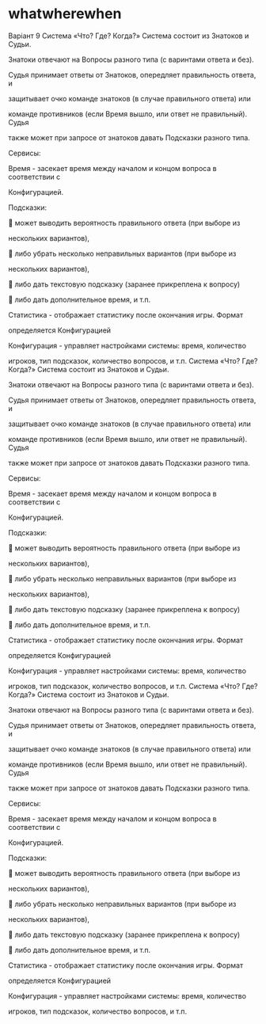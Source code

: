 # whatwherewhen 
Варіант 9
Система «Что? Где? Когда?» Система состоит из Знатоков и Судьи.

Знатоки отвечают на Вопросы разного типа (с варинтами ответа и без).

Судья принимает ответы от Знатоков, опередляет правильность ответа, и

защитывает очко команде знатоков (в случае правильного ответа) или

команде противников (если Время вышло, или ответ не правильный). Судья

также может при запросе от знатоков давать Подсказки разного типа.

Сервисы:

Время - засекает время между началом и концом вопроса в соответствии с

Конфигурацией.

Подсказки:

 может выводить вероятность правильного ответа (при выборе из

нескольких вариантов),

 либо убрать несколько неправильных вариантов (при выборе из

нескольких вариантов),

 либо дать текстовую подсказку (заранее прикреплена к вопросу)

 либо дать дополнительное время, и т.п.

Статистика - отображает статистику после окончания игры. Формат

определяется Конфигурацией

Конфигурация - управляет настройками системы: время, количество

игроков, тип подсказок, количество вопросов, и т.п.
Система «Что? Где? Когда?» Система состоит из Знатоков и Судьи.

Знатоки отвечают на Вопросы разного типа (с варинтами ответа и без).

Судья принимает ответы от Знатоков, опередляет правильность ответа, и

защитывает очко команде знатоков (в случае правильного ответа) или

команде противников (если Время вышло, или ответ не правильный). Судья

также может при запросе от знатоков давать Подсказки разного типа.

Сервисы:

Время - засекает время между началом и концом вопроса в соответствии с

Конфигурацией.

Подсказки:

 может выводить вероятность правильного ответа (при выборе из

нескольких вариантов),

 либо убрать несколько неправильных вариантов (при выборе из

нескольких вариантов),

 либо дать текстовую подсказку (заранее прикреплена к вопросу)

 либо дать дополнительное время, и т.п.

Статистика - отображает статистику после окончания игры. Формат

определяется Конфигурацией

Конфигурация - управляет настройками системы: время, количество

игроков, тип подсказок, количество вопросов, и т.п.
Система «Что? Где? Когда?» Система состоит из Знатоков и Судьи.

Знатоки отвечают на Вопросы разного типа (с варинтами ответа и без).

Судья принимает ответы от Знатоков, опередляет правильность ответа, и

защитывает очко команде знатоков (в случае правильного ответа) или

команде противников (если Время вышло, или ответ не правильный). Судья

также может при запросе от знатоков давать Подсказки разного типа.

Сервисы:

Время - засекает время между началом и концом вопроса в соответствии с

Конфигурацией.

Подсказки:

 может выводить вероятность правильного ответа (при выборе из

нескольких вариантов),

 либо убрать несколько неправильных вариантов (при выборе из

нескольких вариантов),

 либо дать текстовую подсказку (заранее прикреплена к вопросу)

 либо дать дополнительное время, и т.п.

Статистика - отображает статистику после окончания игры. Формат

определяется Конфигурацией

Конфигурация - управляет настройками системы: время, количество

игроков, тип подсказок, количество вопросов, и т.п.
